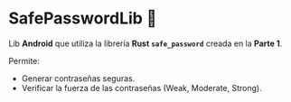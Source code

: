 # SafePasswordLib 🔐

Lib **Android** que utiliza la librería **Rust `safe_password`** creada en la **Parte 1**.  

Permite:
- Generar contraseñas seguras.  
- Verificar la fuerza de las contraseñas (Weak, Moderate, Strong). 
